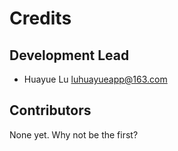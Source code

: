 # Credits


## Development Lead

* Huayue Lu <luhuayueapp@163.com>

## Contributors

None yet. Why not be the first?
